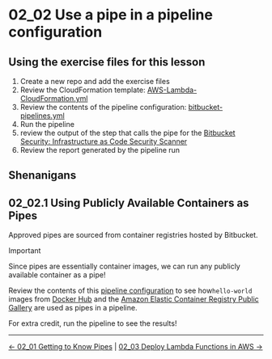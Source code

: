 # 02_02 Use a pipe in a pipeline configuration

## Using the exercise files for this lesson

1. Create a new repo and add the exercise files
1. Review the CloudFormation template: [AWS-Lambda-CloudFormation.yml](./AWS-Lambda-CloudFormation.yml)
1. Review the contents of the pipeline configuration: [bitbucket-pipelines.yml](./bitbucket-pipelines.yml)
1. Run the pipeline
1. review the output of the step that calls the pipe for the [Bitbucket Security: Infrastructure as Code Security Scanner](https://bitbucket.org/atlassian/bitbucket-iac-scan/src/master/)
1. Review the report generated by the pipeline run

## Shenanigans

## 02_02.1 Using Publicly Available Containers as Pipes

Approved pipes are sourced from container registries hosted by Bitbucket.

> [!Important]
> Since pipes are essentially container images, we can run any publicly available container as a pipe!

Review the contents of this [pipeline configuration](./Shenanigans/bitbucket-pipelines.yml) to see how`hello-world` images from [Docker Hub](https://hub.docker.com/) and the [Amazon Elastic Container Registry Public Gallery](https://gallery.ecr.aws/) are used as pipes in a pipeline.

For extra credit, run the pipeline to see the results!

<!-- FooterStart -->
---
[← 02_01 Getting to Know Pipes](../02_01_getting_to_know_pipes/README.md) | [02_03 Deploy Lambda Functions in AWS →](../02_03_deploy_lambda_functions_in_aws/README.md)
<!-- FooterEnd -->
